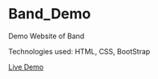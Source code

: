 # Band_Demo

Demo Website of Band

Technologies used: HTML, CSS, BootStrap


[Live Demo](http://139.59.24.57/Sakshi_wadhwa/Bootstrap/)
